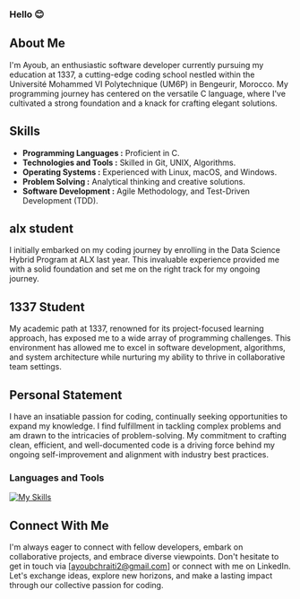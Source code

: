 ### Hello 😊

## About Me

I'm Ayoub, an enthusiastic software developer currently pursuing my education at 1337, a cutting-edge coding school nestled within the Université Mohammed VI Polytechnique (UM6P) in Bengeurir, Morocco. My programming journey has centered on the versatile C language, where I've cultivated a strong foundation and a knack for crafting elegant solutions.

## Skills

- **Programming Languages :** Proficient in C.
- **Technologies and Tools :** Skilled in Git, UNIX, Algorithms.
- **Operating Systems :** Experienced with Linux, macOS, and Windows.
- **Problem Solving :** Analytical thinking and creative solutions.
- **Software Development :** Agile Methodology, and Test-Driven Development (TDD).

## alx student 

I initially embarked on my coding journey by enrolling in the Data Science Hybrid Program at ALX last year. This invaluable experience provided me with a solid foundation and set me on the right track for my ongoing journey.

## 1337 Student

My academic path at 1337, renowned for its project-focused learning approach, has exposed me to a wide array of programming challenges. This environment has allowed me to excel in software development, algorithms, and system architecture while nurturing my ability to thrive in collaborative team settings.

## Personal Statement

I have an insatiable passion for coding, continually seeking opportunities to expand my knowledge. I find fulfillment in tackling complex problems and am drawn to the intricacies of problem-solving. My commitment to crafting clean, efficient, and well-documented code is a driving force behind my ongoing self-improvement and alignment with industry best practices.

### Languages and Tools

[![My Skills](https://skillicons.dev/icons?i=c,bash,vim,vscode,stackoverflow,github,git)](https://skillicons.dev)


## Connect With Me

I'm always eager to connect with fellow developers, embark on collaborative projects, and embrace diverse viewpoints. Don't hesitate to get in touch via [ayoubchraiti2@gmail.com] or connect with me on LinkedIn. Let's exchange ideas, explore new horizons, and make a lasting impact through our collective passion for coding.
